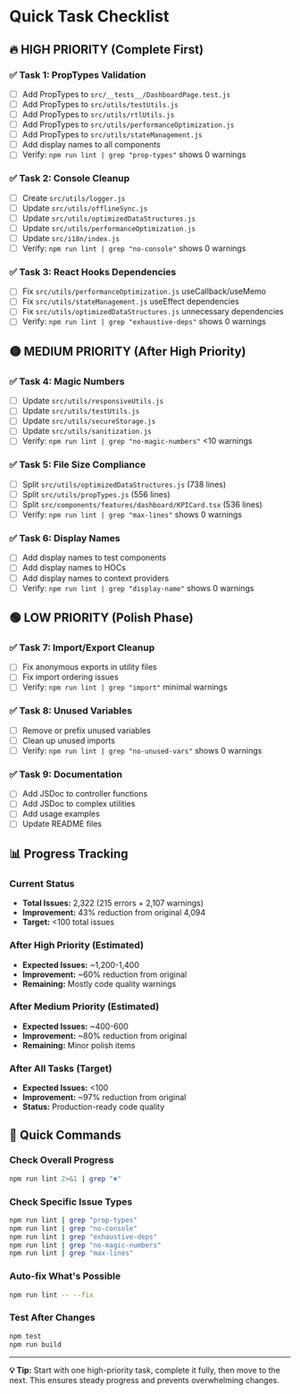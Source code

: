 # Quick Task Checklist

## 🔥 HIGH PRIORITY (Complete First)

### ✅ Task 1: PropTypes Validation
- [ ] Add PropTypes to `src/__tests__/DashboardPage.test.js`
- [ ] Add PropTypes to `src/utils/testUtils.js`
- [ ] Add PropTypes to `src/utils/rtlUtils.js`
- [ ] Add PropTypes to `src/utils/performanceOptimization.js`
- [ ] Add PropTypes to `src/utils/stateManagement.js`
- [ ] Add display names to all components
- [ ] Verify: `npm run lint | grep "prop-types"` shows 0 warnings

### ✅ Task 2: Console Cleanup
- [ ] Create `src/utils/logger.js`
- [ ] Update `src/utils/offlineSync.js`
- [ ] Update `src/utils/optimizedDataStructures.js`
- [ ] Update `src/utils/performanceOptimization.js`
- [ ] Update `src/i18n/index.js`
- [ ] Verify: `npm run lint | grep "no-console"` shows 0 warnings

### ✅ Task 3: React Hooks Dependencies
- [ ] Fix `src/utils/performanceOptimization.js` useCallback/useMemo
- [ ] Fix `src/utils/stateManagement.js` useEffect dependencies
- [ ] Fix `src/utils/optimizedDataStructures.js` unnecessary dependencies
- [ ] Verify: `npm run lint | grep "exhaustive-deps"` shows 0 warnings

## 🟡 MEDIUM PRIORITY (After High Priority)

### ✅ Task 4: Magic Numbers
- [ ] Update `src/utils/responsiveUtils.js`
- [ ] Update `src/utils/testUtils.js`
- [ ] Update `src/utils/secureStorage.js`
- [ ] Update `src/utils/sanitization.js`
- [ ] Verify: `npm run lint | grep "no-magic-numbers"` <10 warnings

### ✅ Task 5: File Size Compliance
- [ ] Split `src/utils/optimizedDataStructures.js` (738 lines)
- [ ] Split `src/utils/propTypes.js` (556 lines)
- [ ] Split `src/components/features/dashboard/KPICard.tsx` (536 lines)
- [ ] Verify: `npm run lint | grep "max-lines"` shows 0 warnings

### ✅ Task 6: Display Names
- [ ] Add display names to test components
- [ ] Add display names to HOCs
- [ ] Add display names to context providers
- [ ] Verify: `npm run lint | grep "display-name"` shows 0 warnings

## 🟢 LOW PRIORITY (Polish Phase)

### ✅ Task 7: Import/Export Cleanup
- [ ] Fix anonymous exports in utility files
- [ ] Fix import ordering issues
- [ ] Verify: `npm run lint | grep "import"` minimal warnings

### ✅ Task 8: Unused Variables
- [ ] Remove or prefix unused variables
- [ ] Clean up unused imports
- [ ] Verify: `npm run lint | grep "no-unused-vars"` shows 0 warnings

### ✅ Task 9: Documentation
- [ ] Add JSDoc to controller functions
- [ ] Add JSDoc to complex utilities
- [ ] Add usage examples
- [ ] Update README files

## 📊 Progress Tracking

### Current Status
- **Total Issues:** 2,322 (215 errors + 2,107 warnings)
- **Improvement:** 43% reduction from original 4,094
- **Target:** <100 total issues

### After High Priority (Estimated)
- **Expected Issues:** ~1,200-1,400
- **Improvement:** ~60% reduction from original
- **Remaining:** Mostly code quality warnings

### After Medium Priority (Estimated)  
- **Expected Issues:** ~400-600
- **Improvement:** ~80% reduction from original
- **Remaining:** Minor polish items

### After All Tasks (Target)
- **Expected Issues:** <100
- **Improvement:** ~97% reduction from original
- **Status:** Production-ready code quality

## 🚀 Quick Commands

### Check Overall Progress
```bash
npm run lint 2>&1 | grep "✖"
```

### Check Specific Issue Types
```bash
npm run lint | grep "prop-types"
npm run lint | grep "no-console"  
npm run lint | grep "exhaustive-deps"
npm run lint | grep "no-magic-numbers"
npm run lint | grep "max-lines"
```

### Auto-fix What's Possible
```bash
npm run lint -- --fix
```

### Test After Changes
```bash
npm test
npm run build
```

---

**💡 Tip:** Start with one high-priority task, complete it fully, then move to the next. This ensures steady progress and prevents overwhelming changes.